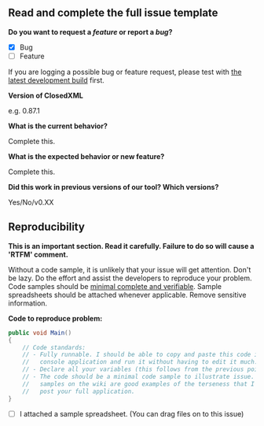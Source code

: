 ## Read and complete the full issue template

**Do you want to request a *feature* or report a *bug*?**
- [x] Bug
- [ ] Feature

If you are logging a possible bug or feature request, please test with [the latest development build](https://ci.appveyor.com/project/ClosedXML/ClosedXML/branch/develop/artifacts) first.

**Version of ClosedXML**

e.g. 0.87.1

**What is the current behavior?**

Complete this.

**What is the expected behavior or new feature?**

Complete this.

**Did this work in previous versions of our tool?  Which versions?**

Yes/No/v0.XX

## Reproducibility
**This is an important section. Read it carefully. Failure to do so will cause a 'RTFM' comment.**

Without a code sample, it is unlikely that your issue will get attention. Don't be lazy. Do the effort and assist the developers to reproduce your problem. Code samples should be [minimal complete and verifiable](https://stackoverflow.com/help/mcve). Sample spreadsheets should be attached whenever applicable. Remove sensitive information.

**Code to reproduce problem:**
```c#
public void Main()
{
    // Code standards:
    // - Fully runnable. I should be able to copy and paste this code into a 
    //   console application and run it without having to edit it much.
    // - Declare all your variables (this follows from the previous point)
    // - The code should be a minimal code sample to illustrate issue. The code 
    //   samples on the wiki are good examples of the terseness that I want. Don't
    //   post your full application.
}
```
- [ ] I attached a sample spreadsheet.  (You can drag files on to this issue)
